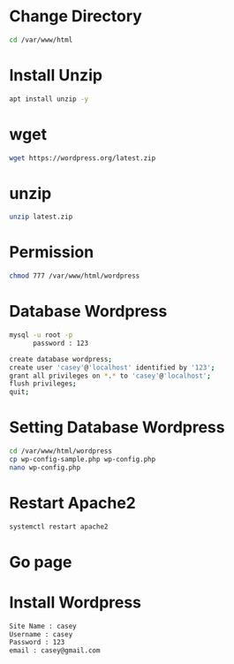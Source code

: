 # Change Directory
```sh
cd /var/www/html
   ```
# Install Unzip
```sh
apt install unzip -y
   ```
# wget
```sh
wget https://wordpress.org/latest.zip
   ```
# unzip
```sh
unzip latest.zip
   ```
# Permission
```sh
chmod 777 /var/www/html/wordpress
   ```
# Database Wordpress
```sh
mysql -u root -p
      password : 123

create database wordpress;
create user 'casey'@'localhost' identified by '123';
grant all privileges on *.* to 'casey'@'localhost';
flush privileges;
quit; 
   ```
# Setting Database Wordpress
```sh
cd /var/www/html/wordpress
cp wp-config-sample.php wp-config.php
nano wp-config.php
   ```
# Restart Apache2
```sh
systemctl restart apache2
   ```

# Go page
# Install Wordpress
```sh
Site Name : casey
Username : casey
Password : 123
email : casey@gmail.com
   ```
